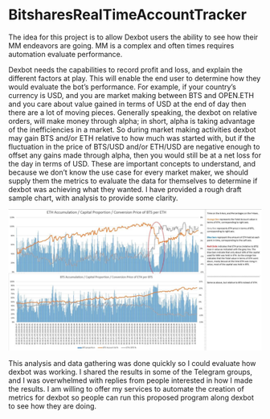 # BitsharesRealTimeAccountTracker



The idea for this project is to allow Dexbot users the ability to see how their MM endeavors are going. MM is a complex  and often times requires automation evaluate performance. 

Dexbot needs the capabilities to record profit and loss, and explain the different factors at play. This will enable the end user to determine how they would evaluate the bot’s performance. For example, if your country’s currency is USD, and you are market making between BTS and OPEN.ETH and you care about value gained in terms of USD at the end of day then there are a lot of moving pieces. Generally speaking, the dexbot on relative orders, will make money through alpha; in short, alpha is taking advantage of the inefficiencies in a market. So during market making activities dexbot may gain BTS and/or ETH relative to how much was started with, but if the fluctuation in the price of BTS/USD and/or ETH/USD are negative enough to offset any gains made through alpha, then you would still be at a net loss for the day in terms of USD. These are important concepts to understand, and because we don’t know the use case for every market maker, we should supply them the metrics to evaluate the data for themselves to determine if dexbot was achieving what they wanted. I have provided a rough draft sample chart, with analysis to provide some clarity. 

![example charting](https://github.com/JRizzly/BitsharesRealTimeAccountTracker/blob/master/pics/Example%20Performance%20Analysis.jpg)


This analysis and data gathering was done quickly so I could evaluate how dexbot was working. I shared the results in some of the Telegram groups, and I was overwhelmed with replies from people interested in how I made the results. I am willing to offer my services to automate the creation of metrics for dexbot so people can run this proposed program along dexbot to see how they are doing. 








